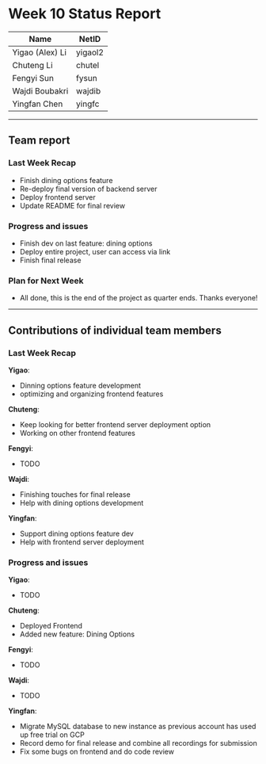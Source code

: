 # Week 10 Status Report

| Name            | NetID   |
| --------------- | ------- |
| Yigao (Alex) Li | yigaol2 |
| Chuteng Li      | chutel  |
| Fengyi Sun      | fysun   |
| Wajdi Boubakri  | wajdib  |
| Yingfan Chen    | yingfc  |

---

## Team report

### Last Week Recap

- Finish dining options feature
- Re-deploy final version of backend server
- Deploy frontend server
- Update README for final review

### Progress and issues

- Finish dev on last feature: dining options
- Deploy entire project, user can access via link
- Finish final release

### Plan for Next Week

- All done, this is the end of the project as quarter ends. Thanks everyone!

---

## Contributions of individual team members

### Last Week Recap

**Yigao**:

- Dinning options feature development
- optimizing and organizing frontend features

**Chuteng**:

- Keep looking for better frontend server deployment option
- Working on other frontend features

**Fengyi**:

- TODO

**Wajdi**:

- Finishing touches for final release
- Help with dining options development

**Yingfan**:

- Support dining options feature dev
- Help with frontend server deployment

### Progress and issues

**Yigao**:

- TODO

**Chuteng**:

- Deployed Frontend
- Added new feature: Dining Options

**Fengyi**:

- TODO

**Wajdi**:

- TODO

**Yingfan**:

- Migrate MySQL database to new instance as previous account has used up free trial on GCP
- Record demo for final release and combine all recordings for submission
- Fix some bugs on frontend and do code review


